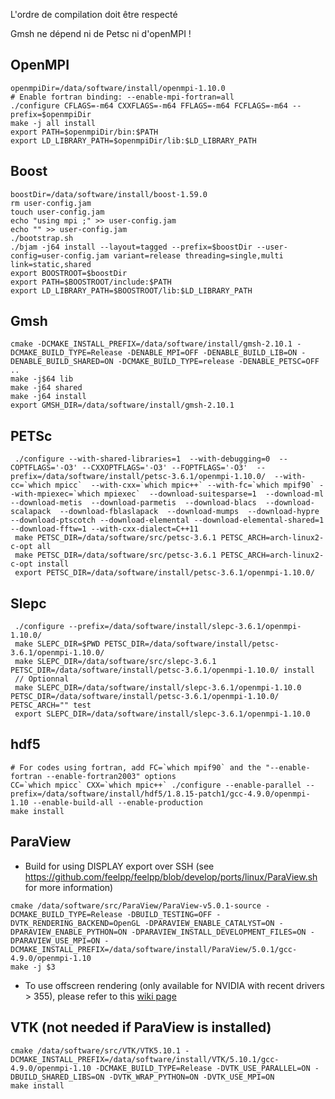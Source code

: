 L'ordre de compilation doit être respecté

Gmsh ne dépend ni de Petsc ni d'openMPI !

## OpenMPI 
```
openmpiDir=/data/software/install/openmpi-1.10.0
# Enable fortran binding: --enable-mpi-fortran=all
./configure CFLAGS=-m64 CXXFLAGS=-m64 FFLAGS=-m64 FCFLAGS=-m64 --prefix=$openmpiDir
make -j all install
export PATH=$openmpiDir/bin:$PATH
export LD_LIBRARY_PATH=$openmpiDir/lib:$LD_LIBRARY_PATH
```

## Boost
```
boostDir=/data/software/install/boost-1.59.0
rm user-config.jam
touch user-config.jam
echo "using mpi ;" >> user-config.jam
echo "" >> user-config.jam
./bootstrap.sh
./bjam -j64 install --layout=tagged --prefix=$boostDir --user-config=user-config.jam variant=release threading=single,multi link=static,shared
export BOOSTROOT=$boostDir
export PATH=$BOOSTROOT/include:$PATH
export LD_LIBRARY_PATH=$BOOSTROOT/lib:$LD_LIBRARY_PATH
```

## Gmsh

```
cmake -DCMAKE_INSTALL_PREFIX=/data/software/install/gmsh-2.10.1 -DCMAKE_BUILD_TYPE=Release -DENABLE_MPI=OFF -DENABLE_BUILD_LIB=ON -DENABLE_BUILD_SHARED=ON -DCMAKE_BUILD_TYPE=release -DENABLE_PETSC=OFF ..
make -j$64 lib
make -j64 shared
make -j64 install
export GMSH_DIR=/data/software/install/gmsh-2.10.1 
```

## PETSc
```
 ./configure --with-shared-libraries=1  --with-debugging=0  --COPTFLAGS='-O3' --CXXOPTFLAGS='-O3' --FOPTFLAGS='-O3'  --prefix=/data/software/install/petsc-3.6.1/openmpi-1.10.0/  --with-cc=`which mpicc`  --with-cxx=`which mpic++` --with-fc=`which mpif90` --with-mpiexec=`which mpiexec`  --download-suitesparse=1  --download-ml  --download-metis  --download-parmetis  --download-blacs  --download-scalapack  --download-fblaslapack  --download-mumps  --download-hypre  --download-ptscotch --download-elemental --download-elemental-shared=1 --download-fftw=1 --with-cxx-dialect=C++11
 make PETSC_DIR=/data/software/src/petsc-3.6.1 PETSC_ARCH=arch-linux2-c-opt all
 make PETSC_DIR=/data/software/src/petsc-3.6.1 PETSC_ARCH=arch-linux2-c-opt install
 export PETSC_DIR=/data/software/install/petsc-3.6.1/openmpi-1.10.0/
```
## Slepc
```
 ./configure --prefix=/data/software/install/slepc-3.6.1/openmpi-1.10.0/
 make SLEPC_DIR=$PWD PETSC_DIR=/data/software/install/petsc-3.6.1/openmpi-1.10.0/
 make SLEPC_DIR=/data/software/src/slepc-3.6.1 PETSC_DIR=/data/software/install/petsc-3.6.1/openmpi-1.10.0/ install
 // Optionnal
 make SLEPC_DIR=/data/software/install/slepc-3.6.1/openmpi-1.10.0 PETSC_DIR=/data/software/install/petsc-3.6.1/openmpi-1.10.0/ PETSC_ARCH="" test
 export SLEPC_DIR=/data/software/install/slepc-3.6.1/openmpi-1.10.0
 ```
 
## hdf5
```
# For codes using fortran, add FC=`which mpif90` and the "--enable-fortran --enable-fortran2003" options
CC=`which mpicc` CXX=`which mpic++` ./configure --enable-parallel --prefix=/data/software/install/hdf5/1.8.15-patch1/gcc-4.9.0/openmpi-1.10 --enable-build-all --enable-production
make install
```

## ParaView 
* Build for using DISPLAY export over SSH (see https://github.com/feelpp/feelpp/blob/develop/ports/linux/ParaView.sh for more information)
```
cmake /data/software/src/ParaView/ParaView-v5.0.1-source -DCMAKE_BUILD_TYPE=Release -DBUILD_TESTING=OFF -DVTK_RENDERING_BACKEND=OpenGL -DPARAVIEW_ENABLE_CATALYST=ON -DPARAVIEW_ENABLE_PYTHON=ON -DPARAVIEW_INSTALL_DEVELOPMENT_FILES=ON -DPARAVIEW_USE_MPI=ON -DCMAKE_INSTALL_PREFIX=/data/software/install/ParaView/5.0.1/gcc-4.9.0/openmpi-1.10
make -j $3
 ```
 
 * To use offscreen rendering (only available for NVIDIA with recent drivers > 355), please refer to this [wiki page](https://github.com/aancel/admin/wiki/Compile-ParaView-with-EGL-support-on-Ubuntu-14.04)
 
## VTK (not needed if ParaView is installed)
```
cmake /data/software/src/VTK/VTK5.10.1 -DCMAKE_INSTALL_PREFIX=/data/software/install/VTK/5.10.1/gcc-4.9.0/openmpi-1.10 -DCMAKE_BUILD_TYPE=Release -DVTK_USE_PARALLEL=ON -DBUILD_SHARED_LIBS=ON -DVTK_WRAP_PYTHON=ON -DVTK_USE_MPI=ON
make install
```

<!--
## FFTW
```
wget http://fftw.org/fftw-3.3.4.tar.gz && tar zxvf fftw-3.3.4.tar.gz && cd fftw-3.3.4
./configure --enable-mpi --enable-threads --enable-openmp --enable-shared --prefix=/data/software/install/fftw/3.3.4/gcc-4.9.0/openmpi-1.10
make install
```

## To Export
Be carreful, there is a conflict :
```
/usr/bin/ld: warning: libmpi.so.1, needed by /usr/lib/libvtkParallel.so.5.8.0, may conflict with libmpi.so.12
```
Do not compile Feel++ with VTK for that configuration, we need to build the module.

```
export PATH=/data/software/install/openmpi-1.10.0/bin:$PATH
export LD_LIBRARY_PATH=/data/software/install/openmpi-1.10.0/lib:$LD_LIBRARY_PATH
export BOOSTROOT=/data/software/install/boost-1.59.0
export PATH=$BOOSTROOT/include:$PATH
export LD_LIBRARY_PATH=$BOOSTROOT/lib:$LD_LIBRARY_PATH
export GMSH_DIR=/data/software/install/gmsh-2.10.1
export PETSC_DIR=/data/software/install/petsc-3.6.1/openmpi-1.10.0/
export SLEPC_DIR=/data/software/install/slepc-3.6.1/openmpi-1.10.0
```
-->
